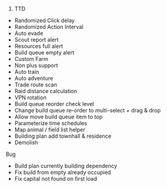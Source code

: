 1. TTD
- Randomized Click delay
- Randomized Action Interval
- Auto evade
- Scout report alert
- Resources full alert
- Build queue empty alert
- Custom Farm
- Non plus support
- Auto train
- Auto adventure
- Trade route scan
- Raid distance calculation
- VPN rotation
- Build queue reorder check level
- Change build queue re-order to multi-select + drag & drop
- Allow move build queue item to top
- Parameterize time schedules
- Map animal / field list helper
- Building plan add townhall & residence
- Demolish

Bug
- Build plan currently building dependency
- Fix build from empty already occupied
- Fix capital not found on first load